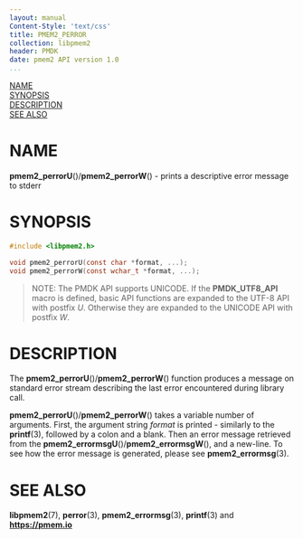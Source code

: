 ```yaml
---
layout: manual
Content-Style: 'text/css'
title: PMEM2_PERROR
collection: libpmem2
header: PMDK
date: pmem2 API version 1.0
...
```


[comment]: <> (SPDX-License-Identifier: BSD-3-Clause)
[comment]: <> (Copyright 2020, Intel Corporation)

[comment]: <> (pmem2_perror.3 -- man page for the error printing in libpmem2)

[NAME](#name)<br />
[SYNOPSIS](#synopsis)<br />
[DESCRIPTION](#description)<br />
[SEE ALSO](#see-also)<br />

# NAME #

**pmem2_perrorU**()/**pmem2_perrorW**() - prints a descriptive error message to stderr

# SYNOPSIS #

```c
#include <libpmem2.h>

void pmem2_perrorU(const char *format, ...);
void pmem2_perrorW(const wchar_t *format, ...);
```


>NOTE: The PMDK API supports UNICODE. If the **PMDK_UTF8_API** macro is
defined, basic API functions are expanded to the UTF-8 API with postfix *U*.
Otherwise they are expanded to the UNICODE API with postfix *W*.

# DESCRIPTION #

The **pmem2_perrorU**()/**pmem2_perrorW**() function produces a message on standard error stream describing
the last error encountered during library call.

**pmem2_perrorU**()/**pmem2_perrorW**() takes a variable number of arguments. First, the argument string
*format* is printed - similarly to the **printf**(3), followed by a colon and a blank.
Then an error message retrieved from the **pmem2_errormsgU**()/**pmem2_errormsgW**(), and a new-line. To see
how the error message is generated, please see **pmem2_errormsg**(3).

# SEE ALSO #

**libpmem2**(7), **perror**(3), **pmem2_errormsg**(3), **printf**(3) and **<https://pmem.io>**
